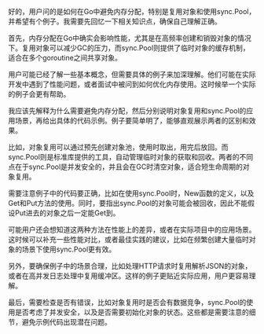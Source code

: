 好的，用户问的是如何在Go中避免内存分配，特别是复用对象和使用sync.Pool，并希望有个例子。我需要先回忆一下相关知识点，确保自己理解正确。

首先，内存分配在Go中确实会影响性能，尤其是在高频率创建和销毁对象的情况下。复用对象可以减少GC的压力，而sync.Pool则提供了临时对象的缓存机制，适合在多个goroutine之间共享对象。

用户可能已经了解一些基本概念，但需要具体的例子来加深理解。他们可能在实际开发中遇到了性能问题，或者面试中被问到如何优化内存使用。这时候举一个实际的例子会更有帮助。

我应该先解释为什么需要避免内存分配，然后分别说明对象复用和sync.Pool的应用场景，再给出具体的代码示例。例子要简单明了，能够直观展示两者的区别和效果。

比如，对象复用可以通过预先创建对象池，使用时取出，用完后放回。而sync.Pool则是标准库提供的工具，自动管理临时对象的获取和回收。两者的不同点在于sync.Pool是并发安全的，并且会在GC时清空对象，适合短生命周期的对象复用。

需要注意例子中的代码要正确，比如在使用sync.Pool时，New函数的定义，以及Get和Put方法的使用。同时，要指出sync.Pool的对象可能会被回收，因此不能假设Put进去的对象之后一定能Get到。

可能用户还会想知道这两种方法在性能上的差异，或者在实际项目中的应用场景。这时候可以补充一些性能对比，或者最佳实践的建议，比如在频繁创建大量临时对象的场景下使用sync.Pool更有效。

另外，要确保例子中的场景合理，比如处理HTTP请求时复用解析JSON的对象，或者在高并发日志处理中复用缓冲区。这样的例子更贴近实际应用，用户更容易理解。

最后，需要检查是否有错误，比如对象复用时是否会有数据竞争，sync.Pool的使用是否考虑了并发安全，以及是否需要初始化对象的状态。这些都是需要注意的细节，避免示例代码出现潜在问题。

